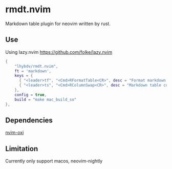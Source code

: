 # rmdt.nvim

Markdown table plugin for neovim written by rust.

## Use

Using lazy.nvim <https://github.com/folke/lazy.nvim>

```lua
{
    "lhybdv/rmdt.nvim",
    ft = 'markdown',
    keys = {
      { "<leader>tf", "<Cmd>RFormatTable<CR>", desc = "Format markdown table" },
      { "<leader>ts", "<Cmd>RColumnSwap<CR>", desc = "Markdown table column swap" },
    },
    config = true,
    build = "make mac_build_so"
},
```

## Dependencies

[nvim-oxi](https://github.com/noib3/nvim-oxi)

## Limitation

Currently only support macos, neovim-nightly
